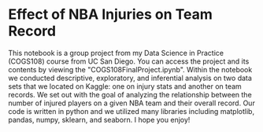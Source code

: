 # Effect of NBA Injuries on Team Record

This notebook is a group project from my Data Science in Practice (COGS108) course from UC San Diego. You can access the project and its contents by viewing the "COGS108FinalProject.ipynb". Within the notebook we conducted descriptive, exploratory, and inferential analysis on two data sets that we located on Kaggle: one on injury stats and another on team records. We set out with the goal of analyzing the relationship between the number of injured players on a given NBA team and their overall record. Our code is written in python and we utilized many libraries including matplotlib, pandas, numpy, sklearn, and seaborn. I hope you enjoy!
